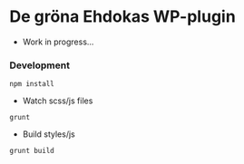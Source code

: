 # De gröna Ehdokas WP-plugin

* Work in progress...

### Development

```
npm install
```
* Watch scss/js files
```
grunt
```

* Build styles/js
```
grunt build
```